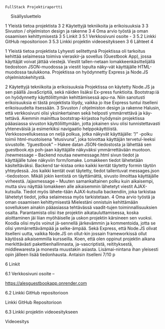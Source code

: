 



	FullStack Projektiraportti 

 
Sisällysluettelo

1	Yleistä tietoa projektista	3
2	Käytettyjä tekniikoita ja erikoisuuksia	3
3	Sivuston / ohjelmiston design ja rakenne	3
4	Oma arvio työstä ja oman osaamisen kehittymisestä	3
5	Linkit	3
5.1	Verkkosivuni osoite -	3
5.2	Linkki GitHub repositorioon	3
5.3	Linkki projektin videoesitykseen	3
6	Lähteet	4


 
1	Yleistä tietoa projektista
Lyhyesti selitettynä Projektissa oli tarkoitus kehittää selaimessa toimiva vieraskir-ja sovellus (Guestbook App), jossa käyttäjät voivat jättää viestejä. Viestit tallen-netaan lomakkeenkäsittelijällä tiedostoon JSON-muodossa ja viestit lopulta näky-vät käyttäjälle HTML-muodossa taulukkona. Projektissa on hyödynnetty Express ja Node.JS ohjelmistokehitystä.

2	Käytettyjä tekniikoita ja erikoisuuksia
Projektissa on käytetty Node.JS ja sen päällä JavaScriptiä, sekä näiden lisäksi Ex-press funktioita. Bootstrap:iä on hyödynnetty käyttöliittymän kehittämisessä apu-na. Niin sanotusti erikoisuuksia ei tästä projektista löydy, vaikka jo itse Express tuntui itselleni erikoisuudelta itsessään. 
3	Sivuston / ohjelmiston design ja rakenne
Halusin, että verkkosivuni olisi yksinkertainen sekä helposti ymmärrettävä ja käy-tettävä. Aiemmin mainittua bootstrap-kirjastoa hyödynsin projektissa pääasiassa sivuston käyttöliittymään, jotta jokainen sivu olisi tunnistettavasti yhteneväisiä ja esimerkiksi navigaatio helppokäyttöistä. 
Verkkosovelluksessa on neljä polkua, jotka näkyvät käyttäjälle:
”/” -polku toimii html-muotoisena ”etusivuna”, joka toivottaa käyttäjän tervetul-leeksi sivustolle.
”/guestbook” – Hakee datan JSON-tiedostosta ja lähettää sen guestbook.ejs poh-jaan käyttäjälle näkyväksi ymmärrettävään muotoon.
/newmessage – Backend noutaa newmessage.html sivun tiedot ja käyttäjälle tulee näkyviin form/lomake. Lomakkeen tiedot lähetetään käsiteltäväksi. Backend tar-kistaa onko kaikki kentät täytetty formin täytön yhteydessä. Jos kaikki kentät ovat täytetty, tiedot tallentuvat messages.json -tiedostoon. Mikäli jokin kentistä on täyttämättä, sivusto ilmoittaa käyttäjälle virheestä.
/ajaxmessage – Muuten samankaltainen polku kuin aikaisempi, mutta sivu näyttää lomakkeen alle aikaisemmin lähetetyt viestit AJAX-kutsulla. Tiedot myös lähete-tään AJAX-kutsulla backendiin, joka tarkistaa lähetetyt tiedot, jotka selaimessa myös tarkistetaan. 
4	Oma arvio työstä ja oman osaamisen kehittymisestä
Mielestäni onnistuin kehittämään sovelluksen ainakin pääasiassa tehtävässä vaadit-tujen toiminnallisuuksien osalta. 
Parantamista olisi itse projektin aikatauluttamisessa, koska aloittaminen jäi liian myöhäiselle ja uskon projektin kärsineen sen vuoksi. Koodia olisi myös voinut jä-sennellä järkevämmin ja kommentoida, jotta se olisi ymmärrettävämpää ja selke-ämpää. Sekä Express, että Node.JS olivat itselleni uutta, vaikka Node.JS on ollut-kin jossain frameworkissä ollut käytössä aikaisemmilla kursseilla. 
Koen, että olen oppinut projektin aikana merkittävästi pakettienhallinnasta, ja-vascriptistä, reitityksestä, middlewaresta ja monesta muustakin asiasta. Lisämai-nintana ihan yleisesti opin jälleen lisää tiedonhausta. 
Antaisin itselleni 7/10 p



6	Linkit

6.1	Verkkosivuni osoite – 

https://alesguestbookapp.onrender.com 

6.2	Linkki GitHub repositorioon

Linkki GitHub Repositorioon

6.3	Linkki projektin videoesitykseen

Videoesitys



